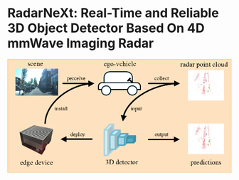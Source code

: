 # RadarNeXt: Real-Time and Reliable 3D Object Detector Based On 4D mmWave Imaging Radar
![](/intros/proposition.png)
